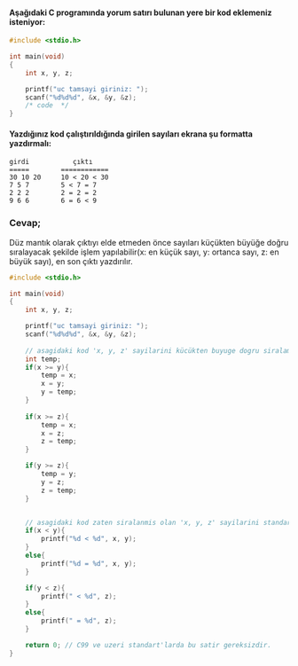 #### Aşağıdaki C programında yorum satırı bulunan yere bir kod eklemeniz isteniyor:

```C
#include <stdio.h>

int main(void)
{
	int x, y, z;

	printf("uc tamsayi giriniz: ");
	scanf("%d%d%d", &x, &y, &z);
	/* code  */
}
```

#### Yazdığınız kod çalıştırıldığında girilen sayıları ekrana şu formatta yazdırmalı:

```
girdi           çıktı
=====        ============
30 10 20     10 < 20 < 30
7 5 7        5 < 7 = 7
2 2 2        2 = 2 = 2
9 6 6        6 = 6 < 9
```


### Cevap;


Düz mantık olarak çıktıyı elde etmeden önce sayıları küçükten büyüğe doğru sıralayacak şekilde işlem yapılabilir(x: en küçük sayı, y: ortanca sayı, z: en büyük sayı), en son çıktı yazdırılır. 
```C
#include <stdio.h>

int main(void)
{
	int x, y, z;

	printf("uc tamsayi giriniz: ");
	scanf("%d%d%d", &x, &y, &z);
	
    // asagidaki kod 'x, y, z' sayilarini kücükten buyuge dogru siralamis olacak.
    int temp;
    if(x >= y){
        temp = x;
        x = y;
        y = temp;
    }
    
    if(x >= z){
        temp = x;
        x = z;
        z = temp;
    }

    if(y >= z){
        temp = y;
        y = z;
        z = temp;
    }


    // asagidaki kod zaten siralanmis olan 'x, y, z' sayilarini standart output'a gondermektedir.
    if(x < y){
        printf("%d < %d", x, y);
    }
    else{
        printf("%d = %d", x, y);
    }

    if(y < z){
        printf(" < %d", z);
    }
    else{
        printf(" = %d", z);
    }

    return 0; // C99 ve uzeri standart'larda bu satir gereksizdir.
}
```